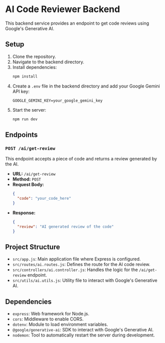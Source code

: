 
# AI Code Reviewer Backend

This backend service provides an endpoint to get code reviews using Google's Generative AI.

## Setup

1. Clone the repository.
2. Navigate to the backend directory.
3. Install dependencies:
    ```bash
    npm install
    ```
4. Create a `.env` file in the backend directory and add your Google Gemini API key:
    ```
    GOOGLE_GEMINI_KEY=your_google_gemini_key
    ```
5. Start the server:
    ```bash
    npm run dev
    ```

## Endpoints

### `POST /ai/get-review`

This endpoint accepts a piece of code and returns a review generated by the AI.

- **URL:** `/ai/get-review`
- **Method:** `POST`
- **Request Body:**
    ```json
    {
      "code": "your_code_here"
    }
    ```
- **Response:**
    ```json
    {
      "review": "AI generated review of the code"
    }
    ```

## Project Structure

- `src/app.js`: Main application file where Express is configured.
- `src/routes/ai.routes.js`: Defines the route for the AI code review.
- `src/controllers/ai.controller.js`: Handles the logic for the `/ai/get-review` endpoint.
- `src/utils/ai.utils.js`: Utility file to interact with Google's Generative AI.

## Dependencies

- `express`: Web framework for Node.js.
- `cors`: Middleware to enable CORS.
- `dotenv`: Module to load environment variables.
- `@google/generative-ai`: SDK to interact with Google's Generative AI.
- `nodemon`: Tool to automatically restart the server during development.

